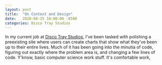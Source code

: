 ```yaml
---
layout: post
title:  "On Context and Design"
date:   2020-08-25 18:00:00 -0500
categories: Disco Tray Studios
---
```


In my current job at [Disco Tray Studios](https://discotraystudios.github.io/), I've been tasked with polishing a preexisting site where users can create charts that show what they've been up to their entire lives. Much of it has been going into the minutia of code, figuring out exactly where the problem area is, and changing a few lines of code. Y'know, basic computer science work stuff. It's comfortable work, 